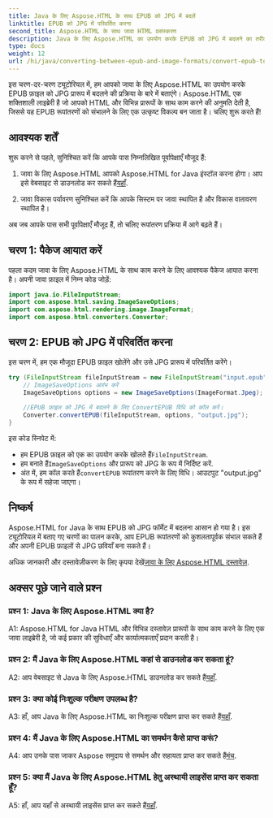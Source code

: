 ```yaml
---
title: Java के लिए Aspose.HTML के साथ EPUB को JPG में बदलें
linktitle: EPUB को JPG में परिवर्तित करना
second_title: Aspose.HTML के साथ जावा HTML प्रसंस्करण
description: Java के लिए Aspose.HTML का उपयोग करके EPUB को JPG में बदलने का तरीका जानें। हमारे चरण-दर-चरण गाइड का पालन करें और Aspose.HTML की शक्ति का उपयोग करें।
type: docs
weight: 12
url: /hi/java/converting-between-epub-and-image-formats/convert-epub-to-jpg/
---
```

इस चरण-दर-चरण ट्यूटोरियल में, हम आपको जावा के लिए Aspose.HTML का उपयोग करके EPUB फ़ाइल को JPG प्रारूप में बदलने की प्रक्रिया के बारे में बताएंगे। Aspose.HTML एक शक्तिशाली लाइब्रेरी है जो आपको HTML और विभिन्न प्रारूपों के साथ काम करने की अनुमति देती है, जिससे यह EPUB रूपांतरणों को संभालने के लिए एक उत्कृष्ट विकल्प बन जाता है। चलिए शुरू करते हैं!

## आवश्यक शर्तें

शुरू करने से पहले, सुनिश्चित करें कि आपके पास निम्नलिखित पूर्वापेक्षाएँ मौजूद हैं:

1. जावा के लिए Aspose.HTML
 आपको Aspose.HTML for Java इंस्टॉल करना होगा। आप इसे वेबसाइट से डाउनलोड कर सकते हैं[यहाँ](https://releases.aspose.com/html/java/).

2. जावा विकास पर्यावरण
सुनिश्चित करें कि आपके सिस्टम पर जावा स्थापित है और विकास वातावरण स्थापित है।

अब जब आपके पास सभी पूर्वापेक्षाएँ मौजूद हैं, तो चलिए रूपांतरण प्रक्रिया में आगे बढ़ते हैं।

## चरण 1: पैकेज आयात करें

पहला कदम जावा के लिए Aspose.HTML के साथ काम करने के लिए आवश्यक पैकेज आयात करना है। अपनी जावा फ़ाइल में निम्न कोड जोड़ें:

```java
import java.io.FileInputStream;
import com.aspose.html.saving.ImageSaveOptions;
import com.aspose.html.rendering.image.ImageFormat;
import com.aspose.html.converters.Converter;
```

## चरण 2: EPUB को JPG में परिवर्तित करना

इस चरण में, हम एक मौजूदा EPUB फ़ाइल खोलेंगे और उसे JPG प्रारूप में परिवर्तित करेंगे।

```java
try (FileInputStream fileInputStream = new FileInputStream("input.epub")) {
    // ImageSaveOptions आरंभ करें
    ImageSaveOptions options = new ImageSaveOptions(ImageFormat.Jpeg);
    
    //EPUB फ़ाइल को JPG में बदलने के लिए ConvertEPUB विधि को कॉल करें।
    Converter.convertEPUB(fileInputStream, options, "output.jpg");
}
```

इस कोड स्निपेट में:

-  हम EPUB फ़ाइल को एक का उपयोग करके खोलते हैं`FileInputStream`.
-  हम बनाते हैं`ImageSaveOptions` और प्रारूप को JPG के रूप में निर्दिष्ट करें.
-  अंत में, हम कॉल करते हैं`convertEPUB` रूपांतरण करने के लिए विधि। आउटपुट "output.jpg" के रूप में सहेजा जाएगा।

## निष्कर्ष

Aspose.HTML for Java के साथ EPUB को JPG फॉर्मेट में बदलना आसान हो गया है। इस ट्यूटोरियल में बताए गए चरणों का पालन करके, आप EPUB रूपांतरणों को कुशलतापूर्वक संभाल सकते हैं और अपनी EPUB फ़ाइलों से JPG छवियाँ बना सकते हैं।

 अधिक जानकारी और दस्तावेज़ीकरण के लिए कृपया देखें[जावा के लिए Aspose.HTML दस्तावेज़](https://reference.aspose.com/html/java/).

## अक्सर पूछे जाने वाले प्रश्न

### प्रश्न 1: Java के लिए Aspose.HTML क्या है?

A1: Aspose.HTML for Java HTML और विभिन्न दस्तावेज़ प्रारूपों के साथ काम करने के लिए एक जावा लाइब्रेरी है, जो कई प्रकार की सुविधाएँ और कार्यात्मकताएँ प्रदान करती है।

### प्रश्न 2: मैं Java के लिए Aspose.HTML कहां से डाउनलोड कर सकता हूं?

 A2: आप वेबसाइट से Java के लिए Aspose.HTML डाउनलोड कर सकते हैं[यहाँ](https://releases.aspose.com/html/java/).

### प्रश्न 3: क्या कोई निःशुल्क परीक्षण उपलब्ध है?

 A3: हाँ, आप Java के लिए Aspose.HTML का निःशुल्क परीक्षण प्राप्त कर सकते हैं[यहाँ](https://releases.aspose.com/).

### प्रश्न 4: मैं Java के लिए Aspose.HTML का समर्थन कैसे प्राप्त करूं?

 A4: आप उनके पास जाकर Aspose समुदाय से समर्थन और सहायता प्राप्त कर सकते हैं[मंच](https://forum.aspose.com/).

### प्रश्न 5: क्या मैं Java के लिए Aspose.HTML हेतु अस्थायी लाइसेंस प्राप्त कर सकता हूँ?

A5: हाँ, आप यहाँ से अस्थायी लाइसेंस प्राप्त कर सकते हैं[यहाँ](https://purchase.aspose.com/temporary-license/).
